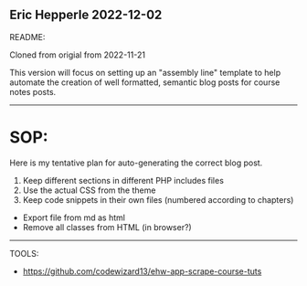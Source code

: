 Eric Hepperle
2022-12-02
---

README:

Cloned from origial from 2022-11-21

This version will focus on setting up an "assembly line" template to help automate the creation of well formatted, semantic blog posts for course notes posts.

---

# SOP:

Here is my tentative plan for auto-generating the correct blog post.

1. Keep different sections in different PHP includes files
2. Use the actual CSS from the theme
3. Keep code snippets in their own files (numbered according to chapters)


- Export file from md as html
- Remove all classes from HTML (in browser?)



---

TOOLS:

- https://github.com/codewizard13/ehw-app-scrape-course-tuts